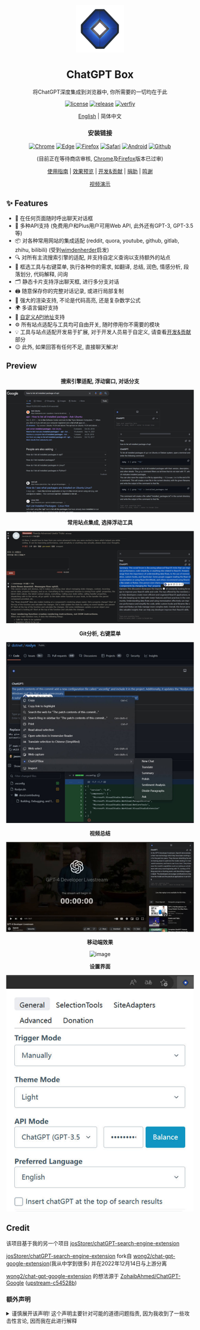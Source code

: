 <p align="center">
    <img src="./src/logo.png">
</p>

<h1 align="center">ChatGPT Box</h1>

<div align="center">

将ChatGPT深度集成到浏览器中, 你所需要的一切均在于此

[![license][license-image]][license-url]
[![release][release-image]][release-url]
[![verfiy][verify-image]][verify-url]

[English](README.md) | 简体中文

### 安装链接

[![Chrome][Chrome-image]][Chrome-url]
[![Edge][Edge-image]][Edge-url]
[![Firefox][Firefox-image]][Firefox-url]
[![Safari][Safari-image]][Safari-url]
[![Android][Android-image]][Android-url]
[![Github][Github-image]][Github-url]

(目前正在等待商店审核, [Chrome][Chrome-url]及[Firefox][Firefox-url]版本已过审)

[使用指南](https://github.com/josStorer/chatGPTBox/wiki/Guide) |
[效果预览](#Preview) |
[开发&贡献][dev-url] |
[捐助](https://www.buymeacoffee.com/josStorer) |
[鸣谢](#Credit)

[视频演示](https://www.bilibili.com/video/BV1524y1x7io)

[dev-url]: https://github.com/josStorer/chatGPTBox/wiki/Development&Contributing

[license-image]: http://img.shields.io/badge/license-MIT-blue.svg

[license-url]: https://github.com/josStorer/chatGPTBox/blob/master/LICENSE

[release-image]: https://img.shields.io/github/release/josStorer/chatGPTBox.svg

[release-url]: https://github.com/josStorer/chatGPTBox/releases/latest

[verify-image]: https://github.com/josStorer/chatGPTBox/workflows/verify-configs/badge.svg

[verify-url]: https://github.com/josStorer/chatGPTBox/actions/workflows/verify-configs.yml

[Chrome-image]: https://img.shields.io/badge/-Chrome-brightgreen?logo=google-chrome&logoColor=white

[Chrome-url]: https://chrome.google.com/webstore/detail/chatgptbox/eobbhoofkanlmddnplfhnmkfbnlhpbbo

[Edge-image]: https://img.shields.io/badge/-Edge-blue?logo=microsoft-edge&logoColor=white

[Edge-url]: https://github.com/josStorer/chatGPTBox/wiki/Install

[Firefox-image]: https://img.shields.io/badge/-Firefox-orange?logo=firefox-browser&logoColor=white

[Firefox-url]: https://addons.mozilla.org/firefox/addon/chatgptbox/

[Safari-image]: https://img.shields.io/badge/-Safari-blue?logo=safari&logoColor=white

[Safari-url]: https://github.com/josStorer/chatGPTBox/wiki/Install

[Android-image]: https://img.shields.io/badge/-Android-brightgreen?logo=android&logoColor=white

[Android-url]: https://github.com/josStorer/chatGPTBox/wiki/Install#install-to-android

[Github-image]: https://img.shields.io/badge/-Github-black?logo=github&logoColor=white

[Github-url]: https://github.com/josStorer/chatGPTBox/releases/latest

</div>

## ✨ Features

- 🌈 在任何页面随时呼出聊天对话框
- 🔗 多种API支持 (免费用户和Plus用户可用Web API, 此外还有GPT-3, GPT-3.5等)
- 📦 对各种常用网站的集成适配 (reddit, quora, youtube, github, gitlab, zhihu, bilibili) (受到[wimdenherder](https://github.com/wimdenherder)启发)
- 🔍 对所有主流搜索引擎的适配, 并支持自定义查询以支持额外的站点
- 🧰 框选工具与右键菜单, 执行各种你的需求, 如翻译, 总结, 润色, 情感分析, 段落划分, 代码解释, 问询
- 🗂️ 静态卡片支持浮出聊天框, 进行多分支对话
- 🖨️ 随意保存你的完整对话记录, 或进行局部复制
- 🎨 强大的渲染支持, 不论是代码高亮, 还是复杂数学公式
- 🌍 多语言偏好支持
- 📝 [自定义API地址](https://github.com/Ice-Hazymoon/openai-scf-proxy)支持
- ⚙️ 所有站点适配与工具均可自由开关, 随时停用你不需要的模块
- 💡 工具与站点适配开发易于扩展, 对于开发人员易于自定义, 请查看[开发&贡献][dev-url]部分
- 😉 此外, 如果回答有任何不足, 直接聊天解决!

## Preview

<div align="center">

**搜索引擎适配, 浮动窗口, 对话分支**

![preview_google_floatingwindow_conversationbranch](screenshots/preview_google_floatingwindow_conversationbranch.jpg)

**常用站点集成, 选择浮动工具**

![preview_reddit_selectiontools](screenshots/preview_reddit_selectiontools.jpg)

**Git分析, 右键菜单**

![preview_github_rightclickmenu](screenshots/preview_github_rightclickmenu.jpg)

**视频总结**

![preview_youtube](screenshots/preview_youtube.jpg)

**移动端效果**

![image](https://user-images.githubusercontent.com/13366013/225529110-9221c8ce-ad41-423e-b6ec-097981e74b66.png)

**设置界面**

![preview_settings](screenshots/preview_settings.jpg)

</div>

## Credit

该项目基于我的另一个项目 [josStorer/chatGPT-search-engine-extension](https://github.com/josStorer/chatGPT-search-engine-extension)

[josStorer/chatGPT-search-engine-extension](https://github.com/josStorer/chatGPT-search-engine-extension)
fork自 [wong2/chat-gpt-google-extension](https://github.com/wong2/chat-gpt-google-extension)(我从中学到很多)
并在2022年12月14日与上游分离

[wong2/chat-gpt-google-extension](https://github.com/wong2/chat-gpt-google-extension) 的想法源于
[ZohaibAhmed/ChatGPT-Google](https://github.com/ZohaibAhmed/ChatGPT-Google) ([upstream-c54528b](https://github.com/wong2/chatgpt-google-extension/commit/c54528b0e13058ab78bfb433c92603db017d1b6b))

### 额外声明

<details>
<summary>谨慎展开该声明! 这个声明主要针对可能的道德问题指责, 因为我收到了一些攻击性言论, 因而我在此进行解释</summary>

该项目最终可追溯至chatGPT刚刚爆火时出现的一个明星项目 [wong2/chat-gpt-google-extension](https://github.com/wong2/chat-gpt-google-extension),
一开始我为其添加了各种市面上主流搜索引擎的支持, 后续我也进一步改进了兼容性, 并提交了自动化构建支持等.
起初我更倾向于贡献到原始项目, 你可以查看我的[PR记录](https://github.com/wong2/chatgpt-google-extension/pulls?q=is%3Apr+author%3AjosStorer+).
我也在原始项目中的许多Issue中参与解决问题, 例如[该问题](https://github.com/wong2/chatgpt-google-extension/issues/110#issuecomment-1399831569)中,
我提及了我解决Safari构建的方式, 在[该PR中](https://github.com/wong2/chatgpt-google-extension/pull/187), 我尝试解决挂载点的检测问题,
又比如对于一些赤裸裸的[抄袭现象](https://github.com/wong2/chatgpt-google-extension/issues/197#issuecomment-1399824044), 我也深感不满.

但是, 在一些问题上, 我与原作者的理念不合, 例如像[Katex渲染](https://github.com/wong2/chatgpt-google-extension/pull/75)的支持, 原作者在持续要求发起者改进后,
却又以体积问题为由拒绝了, 又比如[交互模式](https://github.com/wong2/chatgpt-google-extension/pull/103)的支持, 原作者同样拒绝了, 但是同时却一直把连续对话的Issue, Pin在顶部,
又一直不提供任何支持, 直至被其他团队收购后, 由其他团队进行了实现,
实际上早期我在贡献多搜索引擎支持时, 我认为这是个优先级比较高的功能, 但我觉得原作者推进有些缓慢, 而在执行一些我觉得优先级不高的事情, 并且其在合并搜索引擎支持后,
又刻意删除了几个引擎的支持, 并发起了一个请求的[讨论](https://github.com/wong2/chatgpt-google-extension/issues/109), 导致用户重新前去提出, 而直至项目被收购, 讨论被关闭的几个月时间里, 原项目接收到大量的请求, 却全部被忽视了,
这意味着这个讨论一开始就是没有意义的, 我对诸如此类的做事风格深感不满.

而原项目中也有一些有创意的想法, 许多都早于现在的一些独立项目, 例如[视频总结](https://github.com/wong2/chatgpt-google-extension/issues/140)请求,
很早就有人提出了, 但原作者同样拒绝了.

出于种种原因, 我决定与上游分离, 并独立维护各种功能更新, 一直以来, 我维护的分支都始终覆盖了原项目所有功能, 并一直提供大量的额外功能支持, 也就是这个项目的[前身](https://github.com/josStorer/chatGPT-search-engine-extension).
但是, 我一直不愿意上架应用商店, 因为我认为这有违道德, 我不希望与原项目构成竞争.

直至2023年2月份, 原作者宣布项目被收购, 代码将闭源, 我最终决定将一些比较好的社区提出的Issue, 但是被原作者拒绝的, 进行整合, 并上架商店, 最终诞生了这个项目.

我仍想特别强调, 我只是对事不对人, 原作者是行业的前辈了, 而我只是个初出茅庐的菜鸡, 我不希望任何人因此对原作者进行任何攻击, 做开源的, 没有谁的时间是免费的,
原作者并没有做错任何事, 并且他的项目启发了大量的社区独立项目, 我也从中学到了很多, 而原作者的成功变现, 及运营过程也是非常值得学习的, 我仍然对其贡献表示尊敬.

</details>
